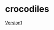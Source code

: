 # crocodiles
<DOCTYPE html>

[Version1](https://McMaster6425.github.io/Crocodile/index.html)

</body>
</html>